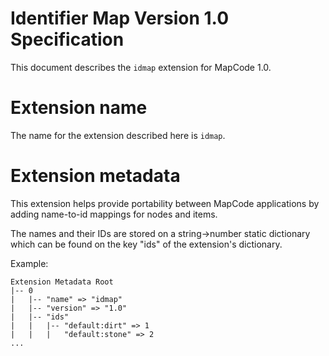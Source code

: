Identifier Map Version 1.0 Specification
========================================
This document describes the `idmap` extension for MapCode 1.0.

Extension name
==============
The name for the extension described here is `idmap`.

Extension metadata
==================
This extension helps provide portability between MapCode applications by adding name-to-id mappings for nodes and items.

The names and their IDs are stored on a string->number static dictionary which can be found on the key "ids" of the extension's dictionary.

Example:

```
Extension Metadata Root
|-- 0
|   |-- "name" => "idmap"
|   |-- "version" => "1.0"
|   |-- "ids"
|   |   |-- "default:dirt" => 1
|   |   |   "default:stone" => 2
...
```